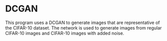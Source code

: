 # DCGAN

This program uses a DCGAN to generate images that are representative of the CIFAR-10 dataset. The network is used to generate images from regular CIFAR-10 images and CIFAR-10 images with added noise.
